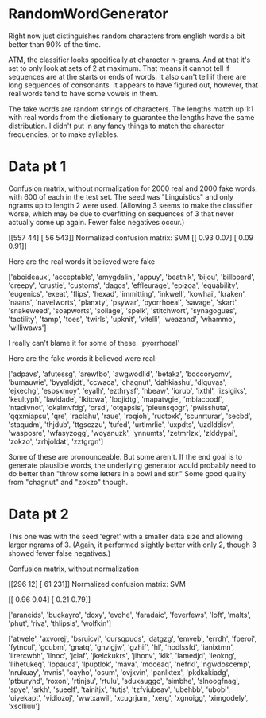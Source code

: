 # RandomWordGenerator
Right now just distinguishes random characters from english words a bit better than 90% of the time.

ATM, the classifier looks specifically at character n-grams. And at that it's set to only look at sets of 2 at maximum. That means it cannot tell if sequences are at the starts or ends of words. It also can't tell if there are long sequences of consonants. It appears to have figured out, however, that real words tend to have some vowels in them.

The fake words are random strings of characters. The lengths match up 1:1 with real words from the dictionary to guarantee the lengths have the same distribution. I didn't put in any fancy things to match the character frequencies, or to make syllables.

# Data pt 1

Confusion matrix, without normalization for 2000 real and 2000 fake words, with 600 of each in the test set. The seed was "Linguistics" and only ngrams up to length 2 were used. (Allowing 3 seems to make the classifier worse, which may be due to overfitting on sequences of 3 that never actually come up again. Fewer false negatives occur.)

[[557  44]
 [ 56 543]]
Normalized confusion matrix: SVM
[[ 0.93  0.07]
 [ 0.09  0.91]]
 
 Here are the real words it believed were fake

['aboideaux', 'acceptable', 'amygdalin', 'appuy', 'beatnik', 'bijou', 'billboard', 'creepy', 'crustie', 'customs', 'dagos', 'effleurage', 'epizoa', 'equability', 'eugenics', 'exeat', 'flips', 'hexad', 'immitting', 'inkwell', 'kowhai', 'kraken', 'naans', 'navelworts', 'planxty', 'psywar', 'pyorrhoeal', 'savage', 'skart', 'snakeweed', 'soapworts', 'soilage', 'spelk', 'stitchwort', 'synagogues', 'tactility', 'tamp', 'toes', 'twirls', 'upknit', 'vitelli', 'weazand', 'whammo', 'williwaws']

I really can't blame it for some of these. 'pyorrhoeal'

Here are the fake words it believed were real:

['adpavs', 'afutessg', 'arewfbo', 'awgwodlid', 'betakz', 'boccoryomv', 'bumauwie', 'byyaldjdt', 'ccwaca', 'chagnut', 'dahkiashu', 'dlquvas', 'ejxechg', 'espsxmoy', 'eyalh', 'ezthrysf', 'hbeaw', 'iorub', 'ixthl', 'izslgiks', 'keultyph', 'lavidade', 'lkitowa', 'loqjidtg', 'mapatvgie', 'mbiacoodf', 'ntadivnot', 'okalmvfdg', 'orsd', 'otqapsis', 'pleunsqogr', 'pwisshuta', 'qqxmiapsu', 'qre', 'raclahu', 'raue', 'roqioh', 'ructoxk', 'scunrturar', 'secbd', 'staqudm', 'thjdub', 'ttgsczzu', 'tufed', 'urtlmrlie', 'uxpdts', 'uzdlddisv', 'wasposre', 'wfasyzogg', 'woyanuzk', 'ynnumts', 'zetmrlzx', 'zlddypai', 'zokzo', 'zrhjoldat', 'zztgrgn']

Some of these are pronounceable. But some aren't. If the end goal is to generate plausible words, the underlying generator would probably need to do better than "throw some letters in a bowl and stir." Some good quality from "chagnut" and "zokzo" though.

# Data pt 2

This one was with the seed 'egret' with a smaller data size and allowing larger ngrams of 3. (Again, it performed slightly better with only 2, though 3 showed fewer false negatives.)

Confusion matrix, without normalization

[[296  12]
 [ 61 231]]
Normalized confusion matrix: SVM

[[ 0.96  0.04]
 [ 0.21  0.79]]
 
 ['araneids', 'buckayro', 'doxy', 'evohe', 'faradaic', 'feverfews', 'loft', 'malts', 'phut', 'riva', 'thlipsis', 'wolfkin']
 
['atwele', 'axvorej', 'bsruicvi', 'cursqpuds', 'datgzg', 'emveb', 'errdh', 'fperoi', 'fytncul', 'gcubm', 'gnatq', 'gnvigjw', 'gzhif', 'hl', 'hodlssfd', 'ianixtmn', 'iirercwbh', 'ilnoc', 'jclaf', 'jkelckukrs', 'jlhonv', 'klk', 'lamedjd', 'leokng', 'llihetukeq', 'lppauoa', 'lpuptlok', 'mava', 'moceaq', 'nefrkl', 'ngwdoscemp', 'nrukuay', 'nvnis', 'oayho', 'osum', 'ovjxvin', 'panlktex', 'pkdkakiadg', 'ptburyhd', 'roxon', 'rtinjsu', 'rtulu', 'sduxauggc', 'simbhe', 'slnoogfnag', 'spye', 'srkh', 'sueelf', 'tainitjx', 'tutjs', 'tzfviubeav', 'ubehbb', 'ubobi', 'uiyekapt', 'vidiozoj', 'wwtxawil', 'xcugrjum', 'xerg', 'xgnoigg', 'ximgodely', 'xsclliuu']
